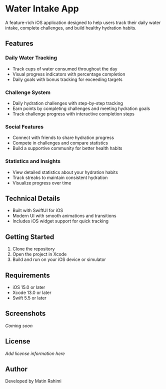 # Water Intake App

A feature-rich iOS application designed to help users track their daily water intake, complete challenges, and build healthy hydration habits.

## Features

### Daily Water Tracking
- Track cups of water consumed throughout the day
- Visual progress indicators with percentage completion
- Daily goals with bonus tracking for exceeding targets

### Challenge System
- Daily hydration challenges with step-by-step tracking
- Earn points by completing challenges and meeting hydration goals
- Track challenge progress with interactive completion steps

### Social Features
- Connect with friends to share hydration progress
- Compete in challenges and compare statistics
- Build a supportive community for better health habits

### Statistics and Insights
- View detailed statistics about your hydration habits
- Track streaks to maintain consistent hydration
- Visualize progress over time

## Technical Details

- Built with SwiftUI for iOS
- Modern UI with smooth animations and transitions
- Includes iOS widget support for quick tracking

## Getting Started

1. Clone the repository
2. Open the project in Xcode
3. Build and run on your iOS device or simulator

## Requirements

- iOS 15.0 or later
- Xcode 13.0 or later
- Swift 5.5 or later

## Screenshots

*Coming soon*

## License

*Add license information here*

## Author

Developed by Matin Rahimi 